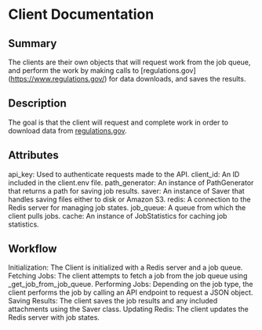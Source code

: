 # Client Documentation


## Summary
The clients are their own objects that will request work from the job queue, and perform the work by making calls to [regulations.gov]
(https://www.regulations.gov/) for data downloads, and saves the results. 

## Description 
The goal is 
that the client will request and complete work in order to download data from 
[regulations.gov](https://www.regulations.gov/).

## Attributes 
api_key: Used to authenticate requests made to the API.
client_id: An ID included in the client.env file.
path_generator: An instance of PathGenerator that returns a path for saving job results.
saver: An instance of Saver that handles saving files either to disk or Amazon S3.
redis: A connection to the Redis server for managing job states.
job_queue: A queue from which the client pulls jobs.
cache: An instance of JobStatistics for caching job statistics.

## Workflow 
Initialization: The Client is initialized with a Redis server and a job queue.
Fetching Jobs: The client attempts to fetch a job from the job queue using _get_job_from_job_queue.
Performing Jobs: Depending on the job type, the client performs the job by calling an API endpoint to request a JSON object.
Saving Results: The client saves the job results and any included attachments using the Saver class.
Updating Redis: The client updates the Redis server with job states.

